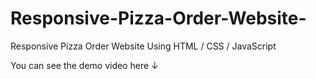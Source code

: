 # Responsive-Pizza-Order-Website-
Responsive Pizza Order Website Using HTML / CSS / JavaScript

You can see the demo video here ↓

